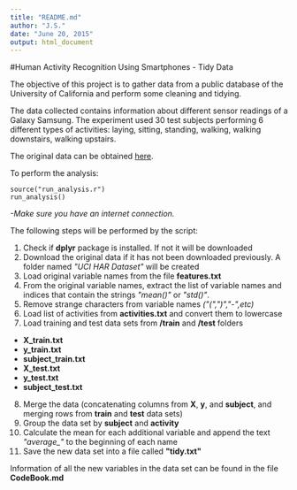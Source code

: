 ```yaml
---
title: "README.md"
author: "J.S."
date: "June 20, 2015"
output: html_document
---
```


#Human Activity Recognition Using Smartphones - Tidy Data

The objective of this project is to gather data from a public database of the University of California and perform some
cleaning and tidying.

The data collected contains information about different sensor readings of a Galaxy Samsung. The experiment used 30 test subjects performing 6 different types of activities: laying, sitting, standing, walking, walking downstairs, walking upstairs.

The original data can be obtained [here](http://archive.ics.uci.edu/ml/datasets/Human+Activity+Recognition+Using+Smartphones).

To perform the analysis:

```
source("run_analysis.r")
run_analysis()
```

*-Make sure you have an internet connection.*

The following steps will be performed by the script:

1. Check if **dplyr** package is installed. If not it will be downloaded
2. Download the original data if it has not been downloaded previously. A folder named *"UCI HAR Dataset"* will be created
3. Load original variable names from the file **features.txt**
4. From the original variable names, extract the list of variable names and indices that contain the strings *"mean()"* or *"std()"*.
5. Remove strange characters from variable names *("(",")","-",etc)*
6. Load list of activities from **activities.txt** and convert them to lowercase
7. Load training and test data sets from **/train** and **/test** folders
  * **X_train.txt**
  * **y_train.txt**
  * **subject_train.txt**
  * **X_test.txt**
  * **y_test.txt**
  * **subject_test.txt**
8. Merge the data (concatenating columns from **X**, **y**, and **subject**, and merging rows from **train** and **test** data sets)
9. Group the data set by **subject** and **activity**
10. Calculate the mean for each additional variable and append the text *"average_"* to the beginning of each name
11. Save the new data set into a file called **"tidy.txt"**

Information of all the new variables in the data set can be found in the file **CodeBook.md**